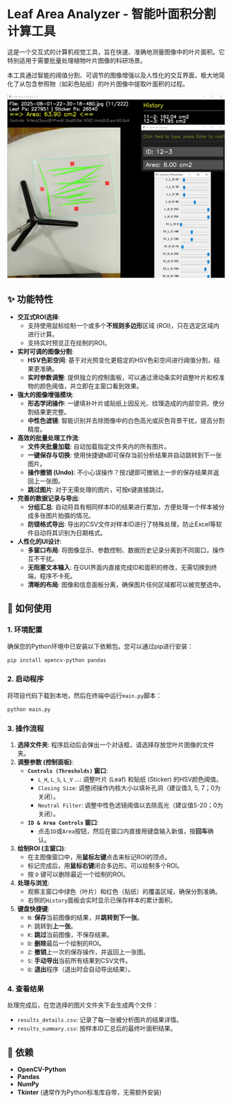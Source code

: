 # Leaf Area Analyzer - 智能叶面积分割计算工具

这是一个交互式的计算机视觉工具，旨在快速、准确地测量图像中的叶片面积。它特别适用于需要批量处理植物叶片图像的科研场景。

本工具通过智能的阈值分割、可调节的图像增强以及人性化的交互界面，极大地简化了从包含参照物（如彩色贴纸）的叶片图像中提取叶面积的过程。

![工具截图预览](res/interface.png)  

## ✨ 功能特性

- **交互式ROI选择**:
  - 支持使用鼠标绘制一个或多个**不规则多边形**区域 (ROI)，只在选定区域内进行计算。
  - 支持实时预览正在绘制的ROI。
- **实时可调的图像分割**:
  - **HSV色彩空间**: 基于对光照变化更稳定的HSV色彩空间进行阈值分割，结果更准确。
  - **实时参数调整**: 提供独立的控制面板，可以通过滑动条实时调整叶片和校准物的颜色阈值，并立即在主窗口看到效果。
- **强大的图像增强模块**:
  - **形态学闭操作**: 一键填补叶片或贴纸上因反光、纹理造成的内部空洞，使分割结果更完整。
  - **中性色滤镜**: 智能识别并去除图像中的白色高光或灰色背景干扰，提高分割精度。
- **高效的批量处理工作流**:
  - **文件夹批量加载**: 自动加载指定文件夹内的所有图片。
  - **一键保存与切换**: 使用快捷键`N`即可保存当前分析结果并自动跳转到下一张图片。
  - **操作撤销 (Undo)**: 不小心误操作？按`Z`键即可撤销上一步的保存结果并返回上一张图。
  - **跳过图片**: 对于无需处理的图片，可按`K`键直接跳过。
- **完善的数据记录与导出**:
  - **分组汇总**: 自动将具有相同样本ID的结果进行累加，方便处理一个样本被分成多张图片拍摄的情况。
  - **防错格式导出**: 导出的CSV文件对样本ID进行了特殊处理，防止Excel等软件自动将其识别为日期格式。
- **人性化的UI设计**:
  - **多窗口布局**: 将图像显示、参数控制、数据历史记录分离到不同窗口，操作互不干扰。
  - **无阻塞文本输入**: 在GUI界面内直接完成ID和面积的修改，无需切换到终端，程序不卡死。
  - **清晰的布局**: 图像和信息面板分离，确保图片任何区域都可以被完整选中。

## 🚀 如何使用

### 1. 环境配置

确保您的Python环境中已安装以下依赖包。您可以通过pip进行安装：

```bash
pip install opencv-python pandas
```

### 2. 启动程序

将项目代码下载到本地，然后在终端中运行`main.py`脚本：

```bash
python main.py
```

### 3. 操作流程

1.  **选择文件夹**: 程序启动后会弹出一个对话框，请选择存放您叶片图像的文件夹。
2.  **调整参数 (控制面板)**:
    - **`Controls (Thresholds)` 窗口**:
        - `L_H`, `L_S`, `L_V` ...: 调整叶片 (Leaf) 和贴纸 (Sticker) 的HSV颜色阈值。
        - `Closing Size`: 调整闭操作内核大小以填补孔洞（建议值3, 5, 7；0为关闭）。
        - `Neutral Filter`: 调整中性色滤镜阈值以去除高光（建议值5-20；0为关闭）。
    - **`ID & Area Controls` 窗口**:
        - 点击`ID`或`Area`按钮，然后在窗口内直接用键盘输入新值，按**回车**确认。
3.  **绘制ROI (主窗口)**:
    - 在主图像窗口中，用**鼠标左键**点击来标记ROI的顶点。
    - 标记完成后，用**鼠标右键**闭合多边形。可以绘制多个ROI。
    - 按 `D` 键可以删除最近一个绘制的ROI。
4.  **处理与浏览**:
    - 观察主窗口中绿色（叶片）和红色（贴纸）的覆盖区域，确保分割准确。
    - 右侧的`History`面板会实时显示已保存样本的累计面积。
5.  **键盘快捷键**:
    - `N`: **保存**当前图像的结果，并**跳转到下一张**。
    - `P`: 跳转到**上一张**。
    - `K`: **跳过**当前图像，不保存结果。
    - `D`: **删除**最后一个绘制的ROI。
    - `Z`: **撤销**上一次的保存操作，并返回上一张图。
    - `S`: **手动导出**当前所有结果到CSV文件。
    - `Q`: **退出**程序（退出时会自动导出结果）。

### 4. 查看结果

处理完成后，在您选择的图片文件夹下会生成两个文件：
- `results_details.csv`: 记录了每一张被分析图片的结果详情。
- `results_summary.csv`: 按样本ID汇总后的最终叶面积结果。

## 📝 依赖

- **OpenCV-Python**
- **Pandas**
- **NumPy**
- **Tkinter** (通常作为Python标准库自带，无需额外安装)